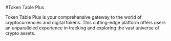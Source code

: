 #Token Table Plus

Token Table Plus is your comprehensive gateway to the world of cryptocurrencies and digital tokens. This cutting-edge platform offers users an unparalleled experience in tracking and exploring the vast universe of crypto assets.
